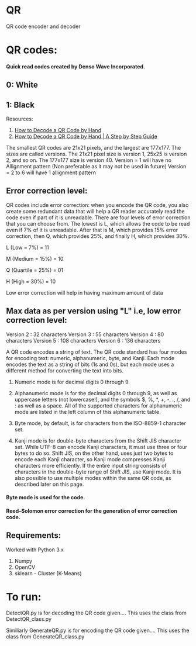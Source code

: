# QR
QR code encoder and decoder

# QR codes: 
#### Quick read codes created by Denso Wave Incorporated.

## 0: White
## 1: Black

Resources:

1. [How to Decode a QR Code by Hand](https://youtu.be/KA8hDldvfv0)
2. [How to Decode a QR Code by Hand | A Step by Step Guide](https://youtu.be/kHTWTyV7VJQ)

The smallest QR codes are 21x21 pixels, and the largest are 177x177. The sizes are called versions. The 21x21 pixel size is version 1, 25x25 is version 2, and so on. The 177x177 size is version 40.
Version = 1 will have no Allignment pattern (Non preferable as it may not be used in future)
Version = 2 to 6 will have 1 allignment pattern

## Error correction level:
QR codes include error correction: when you encode the QR code, you also create some redundant data that will help a QR reader accurately read the code even if part of it is unreadable. There are four levels of error correction that you can choose from. The lowest is L, which allows the code to be read even if 7% of it is unreadable. After that is M, which provides 15% error correction, then Q, which provides 25%, and finally H, which provides 30%.

L (Low = 7%) = 11


M (Medium = 15%) = 10


Q (Quartile = 25%) = 01


H (High = 30%) = 10

Low error correction will help in having maximum amount of data

## Max data as per version using "L" i.e, low error correction level:
Version 2 : 32 characters
Version 3 : 55 characters
Version 4 : 80 characters
Version 5 : 108 characters
Version 6 : 136 characters

A QR code encodes a string of text. The QR code standard has four modes for encoding text: numeric, alphanumeric, byte, and Kanji. Each mode encodes the text as a string of bits (1s and 0s), but each mode uses a different method for converting the text into bits. 

1. Numeric mode is for decimal digits 0 through 9.

2. Alphanumeric mode is for the decimal digits 0 through 9, as well as uppercase letters (not lowercase!), and the symbols $, %, *, +, -, ., /, and : as well as a space. All of the supported characters for alphanumeric mode are listed in the left column of this alphanumeric table.

3. Byte mode, by default, is for characters from the ISO-8859-1 character set. 

4. Kanji mode is for double-byte characters from the Shift JIS character set. While UTF-8 can encode Kanji characters, it must use three or four bytes to do so. Shift JIS, on the other hand, uses just two bytes to encode each Kanji character, so Kanji mode compresses Kanji characters more efficiently. If the entire input string consists of characters in the double-byte range of Shift JIS, use Kanji mode. It is also possible to use multiple modes within the same QR code, as described later on this page.

#### Byte mode is used for the code. 

#### Reed–Solomon error correction for the generation of error correction code.

## Requirements:

Worked with Python 3.x

1. Numpy
2. OpenCV
3. sklearn - Cluster (K-Means)

# To run:
DetectQR.py is for decoding the QR code given.... This uses the class from DetectQR_class.py


Similiarly GenerateQR.py is for encoding the QR code given.... This uses the class from GenerateQR_class.py



